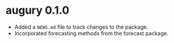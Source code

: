 # augury 0.1.0

* Added a `NEWS.md` file to track changes to the package.
* Incorporated forecasting methods from the forecast package.
